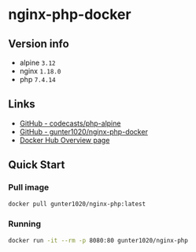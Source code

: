 # nginx-php-docker

## Version info

- alpine `3.12`
- nginx `1.18.0`
- php `7.4.14`

## Links

- [GitHub - codecasts/php-alpine](https://github.com/codecasts/php-alpine)
- [GitHub - gunter1020/nginx-php-docker](https://github.com/gunter1020/nginx-php-docker)
- [Docker Hub Overview page](https://hub.docker.com/r/gunter1020/nginx-php)

## Quick Start

### Pull image

  ```bash
  docker pull gunter1020/nginx-php:latest
  ```

### Running

  ```bash
  docker run -it --rm -p 8080:80 gunter1020/nginx-php
  ```

